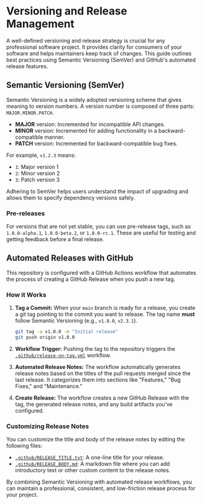 # Versioning and Release Management

A well-defined versioning and release strategy is crucial for any professional
software project.
It provides clarity for consumers of your software and helps maintainers keep
track of changes.
This guide outlines best practices using Semantic Versioning (SemVer) and
GitHub's automated release features.

## Semantic Versioning (SemVer)

Semantic Versioning is a widely adopted versioning scheme that gives meaning
to version numbers.
A version number is composed of three parts: `MAJOR.MINOR.PATCH`.

- **MAJOR** version: Incremented for incompatible API changes.
- **MINOR** version: Incremented for adding functionality in a
  backward-compatible manner.
- **PATCH** version: Incremented for backward-compatible bug fixes.

For example, `v1.2.3` means:

- `1`: Major version 1
- `2`: Minor version 2
- `3`: Patch version 3

Adhering to SemVer helps users understand the impact of upgrading and allows
them to specify dependency versions safely.

### Pre-releases

For versions that are not yet stable, you can use pre-release tags, such as
`1.0.0-alpha.1`, `1.0.0-beta.2`, or `1.0.0-rc.1`.
These are useful for testing and getting feedback before a final release.

## Automated Releases with GitHub

This repository is configured with a GitHub Actions workflow that automates
the process of creating a GitHub Release when you push a new tag.

### How it Works

1.  **Tag a Commit:** When your `main` branch is ready for a release, you
    create a git tag pointing to the commit you want to release.
    The tag name **must** follow Semantic Versioning (e.g., `v1.0.0`,
    `v2.3.1`).

    ```bash
    git tag -a v1.0.0 -m "Initial release"
    git push origin v1.0.0
    ```

2.  **Workflow Trigger:** Pushing the tag to the repository triggers the
    [`.github/release-on-tag.yml`](../.github/workflows/release-on-tag.yml)
    workflow.

3.  **Automated Release Notes:** The workflow automatically generates release
    notes based on the titles of the pull requests merged since the last
    release.
    It categorizes them into sections like "Features," "Bug Fixes," and
    "Maintenance."

4.  **Create Release:** The workflow creates a new GitHub Release with the
    tag, the generated release notes, and any build artifacts you've
    configured.

### Customizing Release Notes

You can customize the title and body of the release notes by editing the
following files:

- [`.github/RELEASE_TITLE.txt`](../.github/RELEASE_TITLE.txt): A one-line
  title for your release.
- [`.github/RELEASE_BODY.md`](../.github/RELEASE_BODY.md): A markdown file
  where you can add introductory text or other custom content to the release
  notes.

By combining Semantic Versioning with automated release workflows, you can
maintain a professional, consistent, and low-friction release process for your
project.
